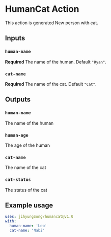 # HumanCat Action

This action is generated New person with cat.

## Inputs

### `human-name`

**Required** The name of the human. Default `"Ryan"`.

### `cat-name`

**Required** The name of the cat. Default `"Cat"`.

## Outputs

### `human-name`

The name of the human

### `human-age`

The age of the human

### `cat-name`

The name of the cat

### `cat-status`

The status of the cat

## Example usage

```yaml
uses: jihyungSong/humancat@v1.0
with:
  human-name: 'Leo'
  cat-name: 'Nabi'
```

